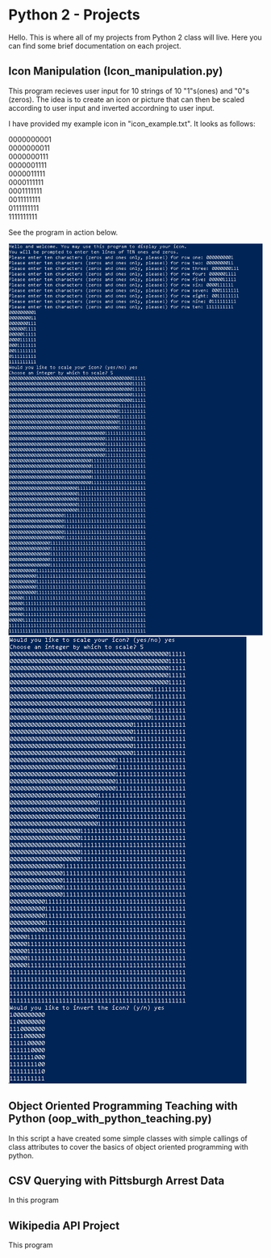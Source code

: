 # Python 2 - Projects
Hello. This is where all of my projects from Python 2 class will live. Here you can find some brief documentation on each project.

## Icon Manipulation (Icon_manipulation.py)
This program recieves user input for 10 strings of 10 "1"s(ones) and "0"s (zeros). The idea is to create an icon or picture that can then be scaled according to user input and inverted accordning to user input. 

I have provided my example icon in "icon_example.txt". It looks as follows:

0000000001  
0000000011  
0000000111  
0000001111  
0000011111  
0000111111  
0001111111  
0011111111  
0111111111  
1111111111

See the program in action below. 

![Icon Manipulator part 1: creating the icon and scaling:](https://raw.githubusercontent.com/eburnsee/python_2_projects/main/icon_manipulation/icon_1.PNG)
![Icon Manipulator part 1: creating the icon and scaling:](https://raw.githubusercontent.com/eburnsee/python_2_projects/main/icon_manipulation/icon_2.PNG)

## Object Oriented Programming Teaching with Python (oop_with_python_teaching.py)
In this script a have created some simple classes with simple callings of class attributes to cover the basics of object oriented programming with python.

## CSV Querying with Pittsburgh Arrest Data
In this program

## Wikipedia API Project
This program
